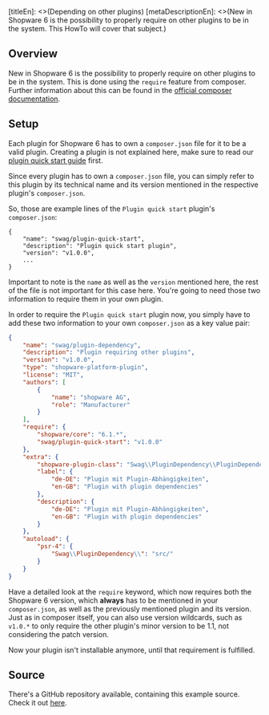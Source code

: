 [titleEn]: <>(Depending on other plugins)
[metaDescriptionEn]: <>(New in Shopware 6 is the possibility to properly require on other plugins to be in the system. This HowTo will cover that subject.)

## Overview

New in Shopware 6 is the possibility to properly require on other plugins to be in the system.
This is done using the `require` feature from composer.
Further information about this can be found in the [official composer documentation](https://getcomposer.org/doc/04-schema.md#package-links).

## Setup

Each plugin for Shopware 6 has to own a `composer.json` file for it to be a valid plugin.
Creating a plugin is not explained here, make sure to read our [plugin quick start guide](./../2-internals/4-plugins/010-plugin-quick-start.md) first.

Since every plugin has to own a `composer.json` file, you can simply refer to this plugin by its technical name and its version
mentioned in the respective plugin's `composer.json`.

So, those are example lines of the `Plugin quick start` plugin's `composer.json`:
```
{
    "name": "swag/plugin-quick-start",
    "description": "Plugin quick start plugin",
    "version": "v1.0.0",
    ...
}
```

Important to note is the `name` as well as the `version` mentioned here, the rest of the file is not important for this
case here. You're going to need those two information to require them in your own plugin.

In order to require the `Plugin quick start` plugin now, you simply have to add these two information to your
own `composer.json` as a key value pair:

```json
{
    "name": "swag/plugin-dependency",
    "description": "Plugin requiring other plugins",
    "version": "v1.0.0",
    "type": "shopware-platform-plugin",
    "license": "MIT",
    "authors": [
        {
            "name": "shopware AG",
            "role": "Manufacturer"
        }
    ],
    "require": {
        "shopware/core": "6.1.*",
        "swag/plugin-quick-start": "v1.0.0"
    },
    "extra": {
        "shopware-plugin-class": "Swag\\PluginDependency\\PluginDependency",
        "label": {
            "de-DE": "Plugin mit Plugin-Abhängigkeiten",
            "en-GB": "Plugin with plugin dependencies"
        },
        "description": {
            "de-DE": "Plugin mit Plugin-Abhängigkeiten",
            "en-GB": "Plugin with plugin dependencies"
        }
    },
    "autoload": {
        "psr-4": {
            "Swag\\PluginDependency\\": "src/"
        }
    }
}
```

Have a detailed look at the `require` keyword, which now requires both the Shopware 6 version, which **always**
has to be mentioned in your `composer.json`, as well as the previously mentioned plugin and its version.
Just as in composer itself, you can also use version wildcards, such as `v1.0.*` to only require the other plugin's
minor version to be 1.1, not considering the patch version.

Now your plugin isn't installable anymore, until that requirement is fulfilled.

## Source

There's a GitHub repository available, containing this example source.
Check it out [here](https://github.com/shopware/swag-docs-plugin-dependency).
